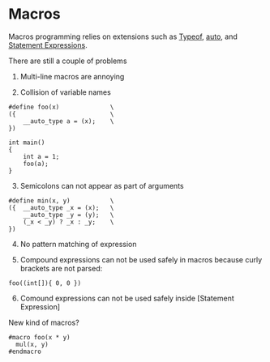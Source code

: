 
# Macros #

Macros programming relies on extensions such as [Typeof](./typeof.mkd),
[auto](./auto.mkd), and [Statement Expressions](./stexpr.mkd).

There are still a couple of problems

1. Multi-line macros are annoying

2. Collision of variable names

```
#define foo(x)              \
({                          \
    __auto_type a = (x);    \
})

int main()
{
    int a = 1;
    foo(a);
}
```

3. Semicolons can not appear as part of arguments

```
#define min(x, y)           \
({  __auto_type _x = (x);   \
    __auto_type _y = (y);   \
    (_x < _y) ? _x : _y;    \
})
```
4. No pattern matching of expression
 
5. Compound expressions can not be used safely in macros because curly brackets are not parsed:
 ```
 foo((int[]){ 0, 0 })
 ```

6. Comound expressions can not be used safely inside [Statement Expression]
 
 New kind of macros?
 ```
 #macro foo(x * y)
   mul(x, y)
 #endmacro
 ```

